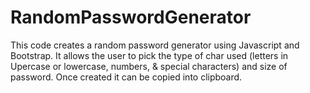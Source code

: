 # RandomPasswordGenerator
This code creates a random password generator using Javascript and Bootstrap. It allows the user to pick the type of char used (letters in Upercase or lowercase, numbers, &amp; special characters) and size of password. Once created it can be copied into clipboard.
